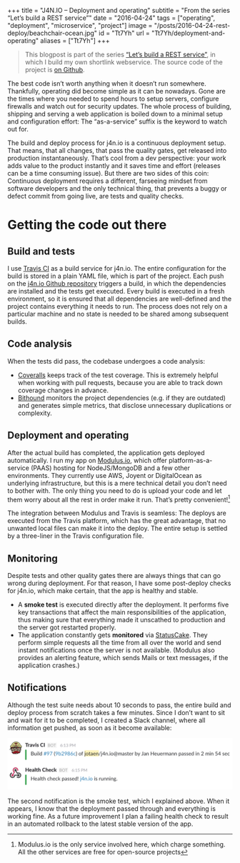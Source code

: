 +++
title = "J4N.IO – Deployment and operating"
subtitle = "From the series “Let’s build a REST service”"
date = "2016-04-24"
tags = ["operating", "deployment", "microservice", "project"]
image = "/posts/2016-04-24-rest-deploy/beachchair-ocean.jpg"
id = "Tt7Yh"
url = "Tt7Yh/deployment-and-operating"
aliases = ["Tt7Yh"]
+++

> This blogpost is part of the series [“Let’s build a REST service”](/Toqw4/lets-build-a-rest-service), in which I build my own shortlink webservice. The source code of the project is [on Github](https://github.com/jotaen/j4n.io).

The best code isn’t worth anything when it doesn’t run somewhere. Thankfully, operating did become simple as it can be nowadays. Gone are the times where you needed to spend hours to setup servers, configure firewalls and watch out for security updates. The whole process of building, shipping and serving a web application is boiled down to a minimal setup and configuration effort: The “as-a-service” suffix is the keyword to watch out for.

The build and deploy process for j4n.io is a continuous deployment setup. That means, that all changes, that pass the quality gates, get released into production instantaneously. That’s cool from a dev perspective: your work adds value to the product instantly and it saves time and effort (releases can be a time consuming issue). But there are two sides of this coin: Continuous deployment requires a different, farseeing mindset from software developers and the only technical thing, that prevents a buggy or defect commit from going live, are tests and quality checks.

# Getting the code out there

## Build and tests
I use [Travis CI](https://travis-ci.org/jotaen/j4n.io) as a build service for j4n.io. The entire configuration for the build is stored in a plain YAML file, which is part of the project. Each push on the [j4n.io Github repository](https://github.com/jotaen/j4n.io) triggers a build, in which the dependencies are installed and the tests get executed. Every build is executed in a fresh environment, so it is ensured that all dependencies are well-defined and the project contains everything it needs to run. The process does not rely on a particular machine and no state is needed to be shared among subsequent builds.

## Code analysis
When the tests did pass, the codebase undergoes a code analysis:

- [Coveralls](https://coveralls.io/github/jotaen/j4n.io?branch=master) keeps track of the test coverage. This is extremely helpful when working with pull requests, because you are able to track down coverage changes in advance.
- [Bithound](https://www.bithound.io/github/jotaen/j4n.io) monitors the project dependencies (e.g. if they are outdated) and generates simple metrics, that disclose unnecessary duplications or complexity.

## Deployment and operating
After the actual build has completed, the application gets deployed automatically. I run my app on [Modulus.io](https://modulus.io), which offer platform-as-a-service (PAAS) hosting for NodeJS/MongoDB and a few other environments. They currently use AWS, Joyent or DigitalOcean as underlying infrastructure, but this is a mere technical detail you don’t need to bother with. The only thing you need to do is upload your code and let them worry about all the rest in order make it run. That’s pretty convenient![^1]

The integration between Modulus and Travis is seamless: The deploys are executed from the Travis platform, which has the great advantage, that no unwanted local files can make it into the deploy. The entire setup is settled by a three-liner in the Travis configuration file.

## Monitoring

Despite tests and other quality gates there are always things that can go wrong during deployment. For that reason, I have some post-deploy checks for j4n.io, which make certain, that the app is healthy and stable.

- A **smoke test** is executed directly after the deployment. It performs five key transactions that affect the main responsibilities of the application, thus making sure that everything made it unscathed to production and the server got restarted properly.
- The application constantly gets **monitored** via [StatusCake](https://www.statuscake.com). They perform simple requests all the time from all over the world and send instant notifications once the server is not available. (Modulus also provides an alerting feature, which sends Mails or text messages, if the application crashes.)

## Notifications

Although the test suite needs about 10 seconds to pass, the entire build and deploy process from scratch takes a few minutes. Since I don’t want to sit and wait for it to be completed, I created a Slack channel, where all information get pushed, as soon as it become available:

![A slack message notifying about a successful deployment](/assets/2016/slack-j4nio.png)

The second notification is the smoke test, which I explained above. When it appears, I know that the deployment passed through and everything is working fine. As a future improvement I plan a failing health check to result in an automated rollback to the latest stable version of the app.


[^1]: Modulus.io is the only service involved here, which charge something. All the other services are free for open-source projects

<!-- *[PAAS]: Platform as a service -->
